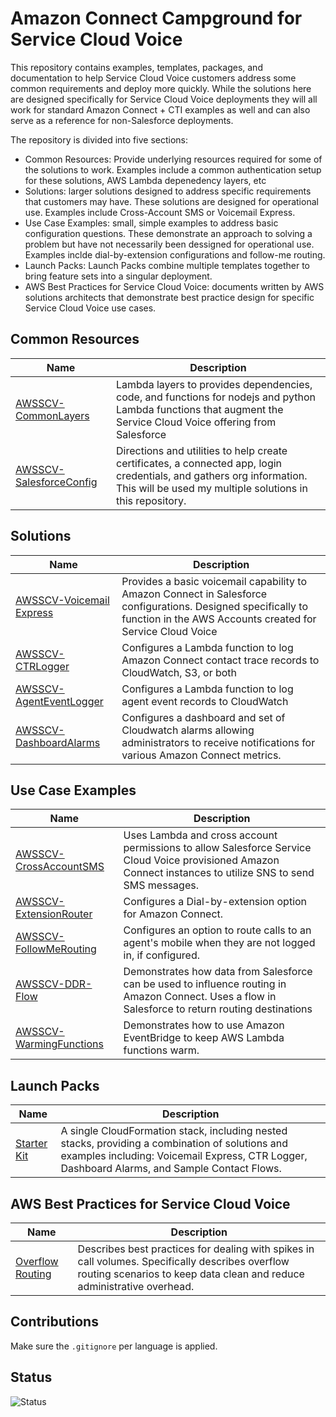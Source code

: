 # Amazon Connect Campground for Service Cloud Voice

This repository contains examples, templates, packages, and documentation to help Service Cloud Voice customers address some common requirements and deploy more quickly. While the solutions here are designed specifically for Service Cloud Voice deployments they will all work for standard Amazon Connect + CTI examples as well and can also serve as a reference for non-Salesforce deployments. 

The repository is divided into five sections:
- Common Resources: Provide underlying resources required for some of the solutions to work. Examples include a common authentication setup for these solutions, AWS Lambda depenedency layers, etc
- Solutions: larger solutions designed to address specific requirements that customers may have. These solutions are designed for operational use. Examples include Cross-Account SMS or Voicemail Express.
- Use Case Examples: small, simple examples to address basic configuration questions. These demonstrate an approach to solving a problem but have not necessarily been dessigned for operational use. Examples inclde dial-by-extension configurations and follow-me routing.
- Launch Packs: Launch Packs combine multiple templates together to bring feature sets into a singular deployment.
- AWS Best Practices for Service Cloud Voice: documents written by AWS solutions architects that demonstrate best practice design for specific Service Cloud Voice use cases.

## Common Resources

| Name | Description |
| ---- | ----------- |
| [AWSSCV-CommonLayers](Common/AWSSCV-CommonLayers) | Lambda layers to provides dependencies, code, and functions for nodejs and python Lambda functions that augment the Service Cloud Voice offering from Salesforce |
| [AWSSCV-SalesforceConfig](Common/AWSSCV-SalesforceConfig) | Directions and utilities to help create certificates, a connected app, login credentials, and gathers org information. This  will be used my multiple solutions in this repository.

## Solutions

| Name | Description |
| ---- | ----------- |
| [AWSSCV-Voicemail Express](Solutions/AWSSCV-VoicemailExpress) | Provides a basic voicemail capability to Amazon Connect in Salesforce configurations. Designed specifically to function in the AWS Accounts created for Service Cloud Voice |
| [AWSSCV-CTRLogger](Solutions/AWSSCV-CTRLogger) | Configures a Lambda function to log Amazon Connect contact trace records to CloudWatch, S3, or both |
| [AWSSCV-AgentEventLogger](Solutions/AWSSCV-AgentEventLogger) | Configures a Lambda function to log agent event records to CloudWatch |
| [AWSSCV-DashboardAlarms](Solutions/AWSSCV-DashboardAlarms) | Configures a dashboard and set of Cloudwatch alarms allowing administrators to receive notifications for various Amazon Connect metrics. |

## Use Case Examples

| Name | Description |
| ---- | ----------- |
| [AWSSCV-CrossAccountSMS](Examples/AWSSCV-CrossAccountSMS) | Uses Lambda and cross account permissions to allow Salesforce Service Cloud Voice provisioned Amazon Connect instances to utilize SNS to send SMS messages. |
| [AWSSCV-ExtensionRouter](Examples/AWSSCV-ExtensionRouting)  | Configures a Dial-by-extension option for Amazon Connect. |
| [AWSSCV-FollowMeRouting](Examples/AWSSCV-FollowMeRouting) | Configures an option to route calls to an agent's mobile when they are not logged in, if configured. |
| [AWSSCV-DDR-Flow](Examples/AWSSCV-DataDirectedRouting-FlowRouting) | Demonstrates how data from Salesforce can be used to influence routing in Amazon Connect. Uses a flow in Salesforce to return routing destinations ||
| [AWSSCV-WarmingFunctions](Examples/AWSSCV-WarmingFunctions) |  Demonstrates how to use Amazon EventBridge to keep AWS Lambda functions warm. |

## Launch Packs
| Name | Description |
| ---- | ----------- |
| [Starter Kit](Stacks/AWSSCV-LaunchPack) | A single CloudFormation stack, including nested stacks, providing a combination of solutions and examples including: Voicemail Express, CTR Logger, Dashboard Alarms, and Sample Contact Flows. |

## AWS Best Practices for Service Cloud Voice
| Name | Description |
| ---- | ----------- |
| [Overflow Routing](BestPractices/OverflowRouting.md) |Describes best practices for dealing with spikes in call volumes. Specifically describes overflow routing scenarios to keep data clean and reduce administrative overhead.|



## Contributions

Make sure the `.gitignore` per language is applied.

## Status
![Status](https://codebuild.us-west-2.amazonaws.com/badges?uuid=eyJlbmNyeXB0ZWREYXRhIjoiVlBLcm9mQlRQV01ZbDRES1FwM3JRNVlJYzB0MlNYYzN1V25weU9CSUN1ckxHQWFTbitsRFo2RHUzR3FDblJjZjR5ZnJhY2F6VHBYSEtVaXcwcVNKVXM0PSIsIml2UGFyYW1ldGVyU3BlYyI6IklPR2ExNWp1MnN6T1pYZ3MiLCJtYXRlcmlhbFNldFNlcmlhbCI6MX0%3D&branch=master)
